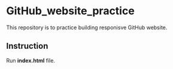 # GitHub_website_practice

This repository is to practice building responisve GitHub website.

## Instruction
Run **index.html**  file.
